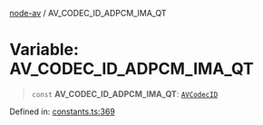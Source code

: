 [node-av](../globals.md) / AV\_CODEC\_ID\_ADPCM\_IMA\_QT

# Variable: AV\_CODEC\_ID\_ADPCM\_IMA\_QT

> `const` **AV\_CODEC\_ID\_ADPCM\_IMA\_QT**: [`AVCodecID`](../type-aliases/AVCodecID.md)

Defined in: [constants.ts:369](https://github.com/seydx/av/blob/f8631fc881b394300b1479f511d55cf1c370a87f/src/constants/constants.ts#L369)
